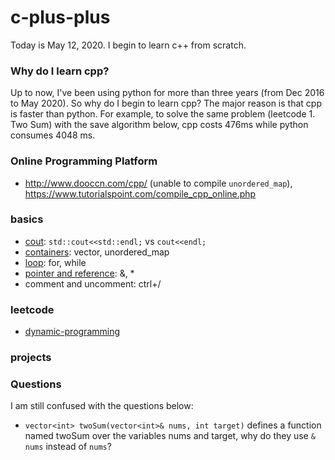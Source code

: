 # c-plus-plus
Today is May 12, 2020. I begin to learn c++ from scratch.
### Why do I learn cpp?
Up to now, I've been using python for more than three years (from Dec 2016 to May 2020). So why do I begin to learn cpp? The major reason is that cpp is faster than python. For example, to solve the same problem (leetcode 1. Two Sum) with the save algorithm below, cpp costs 476ms while python consumes 4048 ms.
### Online Programming Platform
+ http://www.dooccn.com/cpp/ (unable to compile `unordered_map`), https://www.tutorialspoint.com/compile_cpp_online.php
### basics
+ [cout](https://github.com/suzyi/cpp/blob/master/basics/cout.md): `std::cout<<std::endl;` vs `cout<<endl;`
+ [containers](https://github.com/suzyi/cpp/blob/master/basics/containers.md): vector, unordered_map
+ [loop](https://github.com/suzyi/cpp/blob/master/basics/loop.md): for, while
+ [pointer and reference](https://github.com/suzyi/cpp/blob/master/basics/pointer_reference.md): &, *
+ comment and uncomment: ctrl+/
### leetcode
+ [dynamic-programming](https://github.com/suzyi/cpp/blob/master/leetcode/dynamic-programming.md)
### projects
### Questions
I am still confused with the questions below:
+ `vector<int> twoSum(vector<int>& nums, int target)` defines a function named twoSum over the variables nums and target, why do they use `& nums` instead of `nums`?
